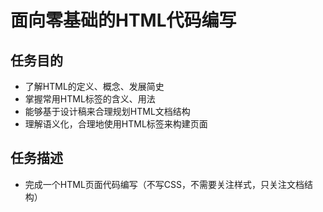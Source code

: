 # 面向零基础的HTML代码编写

## 任务目的

- 了解HTML的定义、概念、发展简史
- 掌握常用HTML标签的含义、用法
- 能够基于设计稿来合理规划HTML文档结构
- 理解语义化，合理地使用HTML标签来构建页面

## 任务描述

- 完成一个HTML页面代码编写（不写CSS，不需要关注样式，只关注文档结构）